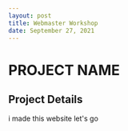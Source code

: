 ```yaml
---
layout: post
title: Webmaster Workshop
date: September 27, 2021
---
```


# PROJECT NAME

## Project Details
i made this website let's go
